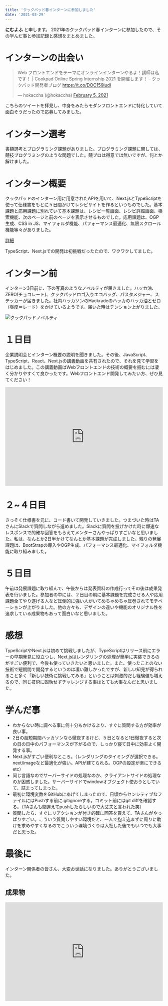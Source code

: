```yaml
---
title: 'クックパッド春インターンに参加しました'
date: '2021-03-29'
---
```


**にむよふ** と申します。
2021年のクックパッド春インターンに参加したので、その学んだ事と参加記録と感想をまとめました。

# インターンの出会い

<blockquote class="twitter-tweet"><p lang="ja" dir="ltr">Web フロントエンドをテーマにオンラインインターンやるよ！講師は私です！ | Cookpad Online Spring Internship 2021 を開催します！ - クックパッド開発者ブログ <a href="https://t.co/DOC159iudI">https://t.co/DOC159iudI</a></p>&mdash; hokaccha (@hokaccha) <a href="https://twitter.com/hokaccha/status/1357641899864039425?ref_src=twsrc%5Etfw">February 5, 2021</a></blockquote> <script async src="https://platform.twitter.com/widgets.js" charset="utf-8"></script>

こちらのツイートを拝見し、中身をみたらモダンフロントエンドに特化していて面白そうだったので応募してみました。

# インターン選考

書類選考とプログラミング課題がありました。プログラミング課題に関しては、競技プログラミングのような問題でした。競プロは得意では無いですが、何とか解けました。

# インターン概要

クックパッドのインターン用に用意されたAPIを用いて、Next.jsとTypeScriptを使って仕様書をもとに５日間かけてレシピサイトを作るというものでした。基本課題と応用課題に別れていて基本課題は、レシピ一覧画面、レシピ詳細画面、検索機能、次のページと前のページを表示させるものでした。応用課題は、OGP生成、CSS in JS、マイフォルダ機能、パフォーマンス最適化、無限スクロール機能等々がありました。

[詳細](https://gist.github.com/hokaccha/7003c700f7d2ad276bfb458edd862abe "詳細")

TypeScript、Next.jsでの開発は初挑戦だったたので、ワクワクしてました。


# インターン前

インターン3日前に、下の写真のようなノベルティが届きました。ハッカ油、ZERO(チョコレート)、クックパッドロゴ入りエコバッグ、パスタメジャー、ステッカーが届きました。社内ハッカソンのHackradeのハッカのハッカ油とゼロ（零度＝レード）をかけているようです。届いた時はテンション上がりました。

![クックパッドノベルティ](/images/cookpad.jpeg "novelty")
# １日目

企業説明会とインターン概要の説明を聞きました。その後、JavaScript、TypeScript、React、Next.jsの講義動画を共有されたので、それを見て学習をはじめました。この講義動画はWebフロントエンドの技術の概要を掴むには凄く分かりやすくて良かったです。Webフロントエンド開発してみたい方、ぜひ見てください！

<iframe width="100%" height="315" src="https://www.youtube.com/embed/ieZB3NFJTa8" title="YouTube video player" frameborder="0" allow="accelerometer; autoplay; clipboard-write; encrypted-media; gyroscope; picture-in-picture" allowfullscreen></iframe>

# ２~４日目

さっそく仕様書を元に、コード書いて開発していきました。つまづいた時はTAさんにSlackで質問しながら進めました。Slackに質問を投げかけた時に爆速なレスポンスで的確な回答をもらえてメンターさんやっぱりすごいなと思いました。私は、なんとか2日半かけてなんとか基本課題が完成しました。残りの発展課題は、BootStrapの導入やOGP生成、パフォーマンス最適化、マイフォルダ機能に取り組みました。


# ５日目

午前は発展課題に取り組んで、午後からは発表資料の作成行ってその後は成果発表を行いました。参加者の中には、２日目の朝に基本課題を完成させる人や応用課題全てやり遂げる人など圧倒的に強い人がいてめちゃめちゃ圧巻されてモチベーションが上がりました。他の方々も、デザインの違いや機能のオリジナル性を追求している成果物もあって面白いなと思いました。

# 感想

TypeScriptやNext.jsは初めて挑戦しましたが、TypeScriptはリリース前にエラーの早期発見に役立つし、Next.jsはレンダリングの処理が簡単に実装できるのがすごい便利で、今後も使っていきたいと思いました。また、使ったことのない技術で短期間で開発するというのは凄い難しかったですが、新しい知見が得られること多く「新しい技術に挑戦してみる」ということは刺激的だし経験値も増えるので、同じ技術に固執せずチャレンジする事はとても大事なんだと思いました。

# 学んだ事

- わからない時に調べる事に何十分もかけるより、すぐに質問する方が効率が良い事。
- 2日の超短期間ハッカソンなら徹夜するけど、５日となると1日徹夜すると次の日の日中のパフォーマンスが下がるので、しっかり寝て日中に効率よく開発する事。
- Next.jsがすごい便利なところ。（レンダリングのタイミングが選択できる。next/imageなど最適化が強い。APIが建てられる。OGPの設定が楽にできるetc）
- 同じ言語なのでサーバーサイドの処理なのか、クライアントサイドの処理なのか困惑しました。サーバーサイドでwindowオブジェクト使おうとしていて、詰まってしまった。
- 最初に環境変数をGitHubにあげてしまったので、日頃からセンシティブなファイルにはPushする前に.gitignoreする。コミット前にはgit diffを確認する。（TAさんも間違えてpushしたらしいので大丈夫と言われた笑）
- 質問したら、すぐにリアクションが付き的確に回答を貰えて、TAさんがやっぱりすごい。こういう質問しやすい環境だと、一人で抱え込まずに周りに助けを求めやすくなるのでこういう環境づくりは入社した後でもいつでも大事だと思った。

# 最後に

インターン関係者の皆さん、大変お世話になりました。ありがとうございました。

## 成果物
<iframe width="100%" height="315" src="https://www.youtube.com/embed/8SQNbsNfu34" title="YouTube video player" frameborder="0" allow="accelerometer; autoplay; clipboard-write; encrypted-media; gyroscope; picture-in-picture" allowfullscreen></iframe>
